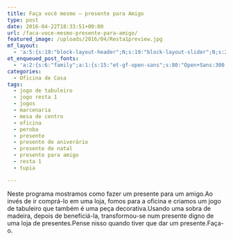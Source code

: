 ```yaml
---
title: Faça você mesmo – presente para Amigo
type: post
date: 2016-04-22T18:33:51+00:00
url: /faca-voce-mesmo-presente-para-amigo/
featured_image: /uploads/2016/04/Resta1preview.jpg
mf_layout:
  - 'a:5:{s:19:"block-layout-header";N;s:19:"block-layout-slider";N;s:22:"block-layout-structure";s:10:"full-width";s:25:"block-layout-left_sidebar";s:18:"users-page-sidebar";s:26:"block-layout-right_sidebar";s:18:"users-page-sidebar";}'
et_enqueued_post_fonts:
  - 'a:2:{s:6:"family";a:1:{s:15:"et-gf-open-sans";s:80:"Open+Sans:300,300italic,regular,italic,600,600italic,700,700italic,800,800italic";}s:6:"subset";a:2:{i:0;s:5:"latin";i:1;s:9:"latin-ext";}}'
categories:
  - Oficina de Casa
tags:
  - jogo de tabuleiro
  - jogo resta 1
  - jogos
  - marcenaria
  - mesa de centro
  - oficina
  - peroba
  - presente
  - presente de aniverário
  - presente de natal
  - presente para amigo
  - resta 1
  - tupia

---
```

Neste programa mostramos como fazer um presente para um amigo.Ao invés de ir comprá-lo em uma loja, fomos para a oficina e criamos um jogo de tabuleiro que também é uma peça decorativa.Usando uma sobra de madeira, depois de beneficiá-la, transformou-se num presente digno de uma loja de presentes.Pense nisso quando tiver que dar um presente.Faça-o.